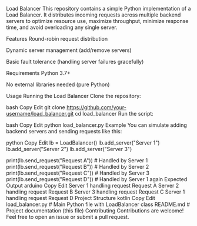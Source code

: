 Load Balancer
This repository contains a simple Python implementation of a Load Balancer. It distributes incoming requests across multiple backend servers to optimize resource use, maximize throughput, minimize response time, and avoid overloading any single server.

Features
Round-robin request distribution

Dynamic server management (add/remove servers)

Basic fault tolerance (handling server failures gracefully)

Requirements
Python 3.7+

No external libraries needed (pure Python)

Usage
Running the Load Balancer
Clone the repository:

bash
Copy
Edit
git clone https://github.com/your-username/load_balancer.git
cd load_balancer
Run the script:

bash
Copy
Edit
python load_balancer.py
Example
You can simulate adding backend servers and sending requests like this:

python
Copy
Edit
lb = LoadBalancer()
lb.add_server("Server 1")
lb.add_server("Server 2")
lb.add_server("Server 3")

print(lb.send_request("Request A"))  # Handled by Server 1
print(lb.send_request("Request B"))  # Handled by Server 2
print(lb.send_request("Request C"))  # Handled by Server 3
print(lb.send_request("Request D"))  # Handled by Server 1 again
Expected Output
arduino
Copy
Edit
Server 1 handling request Request A
Server 2 handling request Request B
Server 3 handling request Request C
Server 1 handling request Request D
Project Structure
kotlin
Copy
Edit
load_balancer.py   # Main Python file with LoadBalancer class
README.md          # Project documentation (this file)
Contributing
Contributions are welcome! Feel free to open an issue or submit a pull request.
